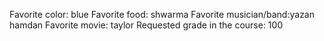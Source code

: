 Favorite color: blue
Favorite food: shwarma
Favorite musician/band:yazan hamdan 
Favorite movie: taylor
Requested grade in the course: 100
